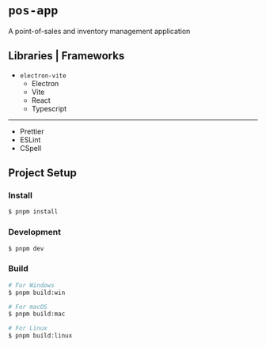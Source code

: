 # `pos-app`

A point-of-sales and inventory management application

## Libraries | Frameworks

- `electron-vite`
  - Electron
  - Vite
  - React
  - Typescript

---

- Prettier
- ESLint
- CSpell

## Project Setup

### Install

```bash
$ pnpm install
```

### Development

```bash
$ pnpm dev
```

### Build

```bash
# For Windows
$ pnpm build:win

# For macOS
$ pnpm build:mac

# For Linux
$ pnpm build:linux
```
